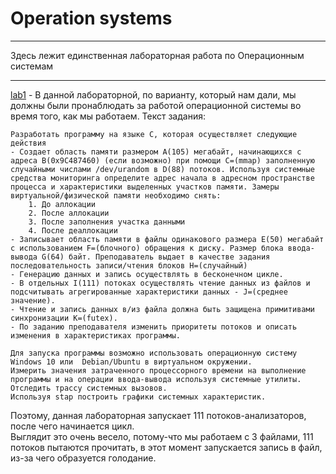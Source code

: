 # Operation systems
___
Здесь лежит единственная лабораторная работа по Операционным системам
___
[lab1](https://github.com/Zelourses/University-labs/tree/master/OS/lab1) - 
В данной лабораторной, по варианту, который нам дали, мы должны были пронаблюдать за работой
операционной системы во время того, как мы работаем. Текст задания:
```
Разработать программу на языке С, которая осуществляет следующие действия
- Создает область памяти размером A(105) мегабайт, начинающихся с адреса B(0x9C487460) (если возможно) при помощи C=(mmap) заполненную случайными числами /dev/urandom в D(88) потоков. Используя системные средства мониторинга определите адрес начала в адресном пространстве процесса и характеристики выделенных участков памяти. Замеры виртуальной/физической памяти необходимо снять:
    1. До аллокации
    2. После аллокации
    3. После заполнения участка данными
    4. После деаллокации
- Записывает область памяти в файлы одинакового размера E(50) мегабайт с использованием F=(блочного) обращения к диску. Размер блока ввода-вывода G(64) байт. Преподаватель выдает в качестве задания последовательность записи/чтения блоков H=(случайный)
- Генерацию данных и запись осуществлять в бесконечном цикле.
- В отдельных I(111) потоках осуществлять чтение данных из файлов и подсчитывать агрегированные характеристики данных - J=(среднее значение).
- Чтение и запись данных в/из файла должна быть защищена примитивами синхронизации K=(futex).
- По заданию преподавателя изменить приоритеты потоков и описать изменения в характеристиках программы.
 
Для запуска программы возможно использовать операционную систему Windows 10 или  Debian/Ubuntu в виртуальном окружении. 
Измерить значения затраченного процессорного времени на выполнение программы и на операции ввода-вывода используя системные утилиты.
Отследить трассу системных вызовов. 
Используя stap построить графики системных характеристик. 
```
Поэтому, данная лабораторная запускает 111 потоков-анализаторов, после чего начинается цикл.  
Выглядит это очень весело, потому-что мы работаем с 3 файлами, 111 потоков пытаются прочитать, в этот момент запускается запись в файл, из-за чего образуется голодание.
